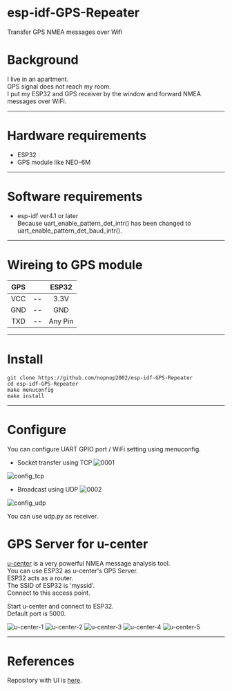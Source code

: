 # esp-idf-GPS-Repeater
Transfer GPS NMEA messages over Wifi   

# Background
I live in an apartment.   
GPS signal does not reach my room.   
I put my ESP32 and GPS receiver by the window and forward NMEA messages over WiFi.   

---

# Hardware requirements
- ESP32   
- GPS module like NEO-6M   

---

# Software requirements
- esp-idf ver4.1 or later   
 Because uart_enable_pattern_det_intr() has been changed to uart_enable_pattern_det_baud_intr().

---

# Wireing to GPS module

|GPS||ESP32|
|:-:|:-:|:-:|
|VCC|--|3.3V|
|GND|--|GND|
|TXD|--|Any Pin|

---

# Install
```
git clone https://github.com/nopnop2002/esp-idf-GPS-Repeater
cd esp-idf-GPS-Repeater
make menuconfig
make install
```

---

# Configure
You can configure UART GPIO port / WiFi setting using menuconfig.

- Socket transfer using TCP
![0001](https://user-images.githubusercontent.com/6020549/76137836-c9741900-6084-11ea-8732-1719ad117cc2.jpg)

![config_tcp](https://user-images.githubusercontent.com/6020549/76137931-b1e96000-6085-11ea-896f-2ba5a50127ce.jpg)


- Broadcast using UDP
![0002](https://user-images.githubusercontent.com/6020549/76137839-d55fdb00-6084-11ea-94f5-3a81f9b1e29a.jpg)

![config_udp](https://user-images.githubusercontent.com/6020549/76137943-c62d5d00-6085-11ea-8ecd-ce14da8832cb.jpg)

You can use udp.py as receiver.

# GPS Server for u-center
[u-center](https://www.u-blox.com/en/product/u-center) is a very powerful NMEA message analysis tool.   
You can use ESP32 as u-center's GPS Server.   
ESP32 acts as a router.   
The SSID of ESP32 is 'myssid'.   
Connect to this access point.   

Start u-center and connect to ESP32.   
Default port is 5000.   

![u-center-1](https://user-images.githubusercontent.com/6020549/62000222-57aa1900-b10c-11e9-9d7d-aa4d32cdafbe.jpg)
![u-center-2](https://user-images.githubusercontent.com/6020549/62000218-57118280-b10c-11e9-867b-afa20d1caee3.jpg)
![u-center-3](https://user-images.githubusercontent.com/6020549/62000219-57118280-b10c-11e9-84ae-f07103141d4f.JPG)
![u-center-4](https://user-images.githubusercontent.com/6020549/62000220-57118280-b10c-11e9-825f-cf77f2fdcb5b.JPG)
![u-center-5](https://user-images.githubusercontent.com/6020549/62000221-57aa1900-b10c-11e9-833d-1a5a05aa68ae.jpg)

---

# References
Repository with UI is [here](https://github.com/nopnop2002/esp-idf-GPS-View).   
